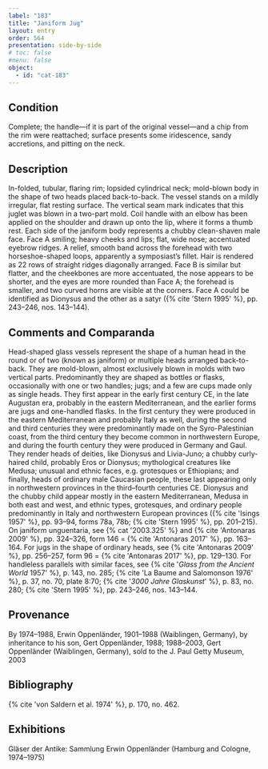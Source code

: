 ```yaml
---
label: "183"
title: "Janiform Jug"
layout: entry
order: 564
presentation: side-by-side
# toc: false
#menu: false 
object:
  - id: "cat-183"
---
```


## Condition

Complete; the handle—if it is part of the original vessel—and a chip from the rim were reattached; surface presents some iridescence, sandy accretions, and pitting on the neck.

## Description

In-folded, tubular, flaring rim; lopsided cylindrical neck; mold-blown body in the shape of two heads placed back-to-back. The vessel stands on a mildly irregular, flat resting surface. The vertical seam mark indicates that this juglet was blown in a two-part mold. Coil handle with an elbow has been applied on the shoulder and drawn up onto the lip, where it forms a thumb rest. Each side of the janiform body represents a chubby clean-shaven male face. Face A smiling; heavy cheeks and lips; flat, wide nose; accentuated eyebrow ridges. A relief, smooth band across the forehead with two horseshoe-shaped loops, apparently a symposiast’s fillet. Hair is rendered as 22 rows of straight ridges diagonally arranged. Face B is similar but flatter, and the cheekbones are more accentuated, the nose appears to be shorter, and the eyes are more rounded than Face A; the forehead is smaller, and two curved horns are visible at the corners. Face A could be identified as Dionysus and the other as a satyr ({% cite 'Stern 1995' %}, pp. 243–246, nos. 143–144).

## Comments and Comparanda

Head-shaped glass vessels represent the shape of a human head in the round or of two (known as janiform) or multiple heads arranged back-to-back. They are mold-blown, almost exclusively blown in molds with two vertical parts. Predominantly they are shaped as bottles or flasks, occasionally with one or two handles; jugs; and a few are cups made only as single heads. They first appear in the early first century CE, in the late Augustan era, probably in the eastern Mediterranean, and the earlier forms are jugs and one-handled flasks. In the first century they were produced in the eastern Mediterranean and probably Italy as well, during the second and third centuries they were predominantly made on the Syro-Palestinian coast, from the third century they become common in northwestern Europe, and during the fourth century they were produced in Germany and Gaul. They render heads of deities, like Dionysus and Livia-Juno; a chubby curly-haired child, probably Eros or Dionysus; mythological creatures like Medusa; unusual and ethnic faces, e.g. grotesques or Ethiopians; and finally, heads of ordinary male Caucasian people, these last appearing only in northwestern provinces in the third–fourth centuries CE. Dionysus and the chubby child appear mostly in the eastern Mediterranean, Medusa in both east and west, and ethnic types, grotesques, and ordinary people predominantly in Italy and northwestern European provinces ({% cite 'Isings 1957' %}, pp. 93–94, forms 78a, 78b; {% cite 'Stern 1995' %}, pp. 201–215). On janiform unguentaria, see {% cat '2003.325' %} and {% cite 'Antonaras 2009' %}, pp. 324–326, form 146 = {% cite 'Antonaras 2017' %}, pp. 163–164. For jugs in the shape of ordinary heads, see {% cite 'Antonaras 2009' %}, pp. 256–257, form 96 = {% cite 'Antonaras 2017' %}, pp. 129–130. For handleless parallels with similar faces, see {% cite '*Glass from the Ancient World* 1957' %}, p. 143, no. 285; {% cite 'La Baume and Salomonson 1976' %}, p. 37, no. 70, plate 8:70; {% cite '*3000 Jahre Glaskunst*' %}, p. 83, no. 280; {% cite 'Stern 1995' %}, pp. 243–246, nos. 143–144.

## Provenance

By 1974–1988, Erwin Oppenländer, 1901–1988 (Waiblingen, Germany), by inheritance to his son, Gert Oppenländer, 1988; 1988–2003, Gert Oppenländer (Waiblingen, Germany), sold to the J. Paul Getty Museum, 2003

## Bibliography

{% cite 'von Saldern et al. 1974' %}, p. 170, no. 462.

## Exhibitions

Gläser der Antike: Sammlung Erwin Oppenländer (Hamburg and Cologne, 1974–1975)